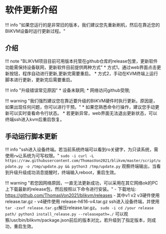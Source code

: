 # 软件更新介绍

!!! info "如果您运行的是非常旧的版本，我们建议您先重新刷机，然后在靠近您的BliKVM设备时运行更新过程。"

## **介绍**

!!! note "BLIKVM项目目前可用版本托管在github仓库的release包里，更新软件功能需保持设备联网，更新软件目前提供两种方式"
    * 方式1，通过web界面点击更新按钮，程序自动进行更新,更新完需要重启。
    * 方式2，手动在KVM终端上运行脚本进行更新，更新完后需要重启。

!!! info "升级错误常见原因"
    * 设备未联网;
    * 网络访问github受限;

!!! warning "我们强烈建议您在靠近要升级的BliKVM硬件时执行更新。原因是，如果出现任何问题，你可以进行干预。"
    * 如果您熟悉命令行操作，建议您手动更新可以实时查看命令行状态。
    * 若更新异常，web界面无法退出更新状态，可以终端ssh进入kvm后重启恢复。

## **手动运行脚本更新**
!!! info "ssh进入设备终端。若当前系统终端可以看到ro关键字，为只读系统，需使用`rw`让系统为可写权限。"
    ```
    sudo -i
    curl -L https://raw.githubusercontent.com/ThomasVon2021/blikvm/master/script/update.py -o /tmp/update.py && python3 /tmp/update.py
    ```
    观察终端输出，当看到升级升级成功消息提醒时，终端输入reboot，重启生效。

!!! warning "若您因网络原因，一直无法更新成功，可以采用在其它网络ok的PC上下载最新的release包，然后按照以下命令进行安装。"
    - 下载地址: https://github.com/ThomasVon2021/blikvm/releases
    - 其中v1 v2 v3硬件使用 release.tar.gz
    - v4硬件使用 release-h616-v4.tar.gz
    ssh进入设备终端，并使用`tar -zxvf release.tar.gz`解压release.tar.gz。
    ```
    sudo -i
    cd /your release path/
    python3 install_release.py --releasepath=./
    ```
    可以观察/usr/bin/blikvm/package.json前后的版本对比，若升级到了指定版本，则成功，重启生效。




